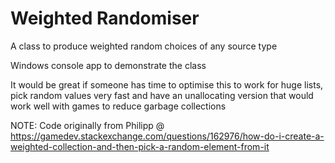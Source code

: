 # Weighted Randomiser
 A class to produce weighted random choices of any source type
 
Windows console app to demonstrate the class
 
It would be great if someone has time to optimise this to work for huge lists, pick random values very fast and have an unallocating version that would work well 
with games to reduce garbage collections
 
NOTE: Code originally from Philipp @ https://gamedev.stackexchange.com/questions/162976/how-do-i-create-a-weighted-collection-and-then-pick-a-random-element-from-it